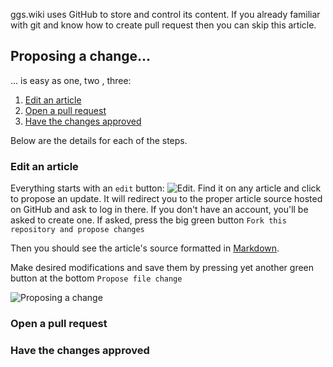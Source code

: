 ggs.wiki uses GitHub to store and control its content. If you already familiar with git and know how to create pull request then you can skip this article.

## Proposing a change...

... is easy as one, two , three:
1. [Edit an article](#edit-an-article)
2. [Open a pull request](#open-a-pull-request)
3. [Have the changes approved](#have-the-changes-approved)

Below are the details for each of the steps.

### Edit an article

Everything starts with an `edit` button: ![Edit](https://i.imgur.com/49NCrpV.png). Find it on any article and click to propose an update. It will redirect you to the proper article source hosted on GitHub and ask to log in there. If you don't have an account, you'll be asked to create one. If asked, press the big green button `Fork this repository and propose changes`

Then you should see the article's source formatted in [Markdown](https://guides.github.com/features/mastering-markdown/).

Make desired modifications and save them by pressing yet another green button at the bottom `Propose file change`

![Proposing a change](https://i.imgur.com/9MIMiBQ.png)

### Open a pull request

### Have the changes approved
